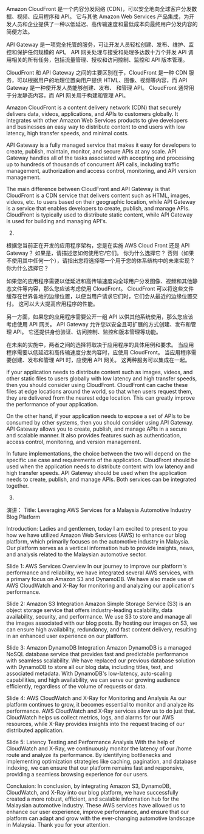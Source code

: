 Amazon CloudFront 是一个内容分发网络 (CDN)，可以安全地向全球客户分发数据、视频、应用程序和 API。 它与其他 Amazon Web Services 产品集成，为开发人员和企业提供了一种以低延迟、高传输速度和最低成本向最终用户分发内容的简便方法。

API Gateway 是一项完全托管的服务，可让开发人员轻松创建、发布、维护、监控和保护任何规模的 API。 API 网关处理与接受和处理多达数十万个并发 API 调用相关的所有任务，包括流量管理、授权和访问控制、监控和 API 版本管理。

CloudFront 和 API Gateway 之间的主要区别在于，CloudFront 是一种 CDN 服务，可以根据用户的地理位置向用户提供 HTML、图像、视频等内容，而 API Gateway 是一种使开发人员能够创建、发布、 和管理 API。 CloudFront 通常用于分发静态内容，而 API 网关用于构建和管理 API。


Amazon CloudFront is a content delivery network (CDN) that securely delivers data, videos, applications, and APIs to customers globally. It integrates with other Amazon Web Services products to give developers and businesses an easy way to distribute content to end users with low latency, high transfer speeds, and minimal costs.

API Gateway is a fully managed service that makes it easy for developers to create, publish, maintain, monitor, and secure APIs at any scale. API Gateway handles all of the tasks associated with accepting and processing up to hundreds of thousands of concurrent API calls, including traffic management, authorization and access control, monitoring, and API version management.

The main difference between CloudFront and API Gateway is that CloudFront is a CDN service that delivers content such as HTML, images, videos, etc. to users based on their geographic location, while API Gateway is a service that enables developers to create, publish, and manage APIs. CloudFront is typically used to distribute static content, while API Gateway is used for building and managing API's.

2.

根据您当前正在开发的应用程序架构，您是在实施 AWS Cloud Front 还是 API Gateway？
如果是，请描述您如何使用它/它们。 你为什么选择它？
否则（如果不使用其中任何一个），请指出您将选择哪一个用于您的体系结构中的未来实现？ 你为什么选择它？

如果您的应用程序需要以低延迟和高传输速度向全球用户分发图像、视频和其他静态文件等内容，那么您应该考虑使用 CloudFront。 CloudFront 可以将这些文件缓存在世界各地的边缘位置，以便当用户请求它们时，它们会从最近的边缘位置交付。 这可以大大提高应用程序的性能。

另一方面，如果您的应用程序需要公开一组 API 以供其他系统使用，那么您应该考虑使用 API 网关。 API Gateway 允许您以安全且可扩展的方式创建、发布和管理 API。 它还提供身份验证、访问控制、监控和版本管理等功能。

在未来的实施中，两者之间的选择将取决于应用程序的具体用例和要求。 当应用程序需要以低延迟和高传输速度分发内容时，应使用 CloudFront。 当应用程序需要创建、发布和管理 API 时，应使用 API 网关。 这两种服务可以集成在一起。

if your application needs to distribute content such as images, videos, and other static files to users globally with low latency and high transfer speeds, then you should consider using CloudFront. CloudFront can cache these files at edge locations around the world, so that when users request them, they are delivered from the nearest edge location. This can greatly improve the performance of your application.

On the other hand, if your application needs to expose a set of APIs to be consumed by other systems, then you should consider using API Gateway. API Gateway allows you to create, publish, and manage APIs in a secure and scalable manner. It also provides features such as authentication, access control, monitoring, and version management.

In future implementations, the choice between the two will depend on the specific use case and requirements of the application. CloudFront should be used when the application needs to distribute content with low latency and high transfer speeds. API Gateway should be used when the application needs to create, publish, and manage APIs. Both services can be integrated together.


3.

演讲：
Title: Leveraging AWS Services for a Malaysia Automotive Industry Blog Platform

Introduction:
Ladies and gentlemen, today I am excited to present to you how we have utilized Amazon Web Services (AWS) to enhance our blog platform, which primarily focuses on the automotive industry in Malaysia. Our platform serves as a vertical information hub to provide insights, news, and analysis related to the Malaysian automotive sector.

Slide 1: AWS Services Overview
In our journey to improve our platform's performance and reliability, we have integrated several AWS services, with a primary focus on Amazon S3 and DynamoDB. We have also made use of AWS CloudWatch and X-Ray for monitoring and analyzing our application's performance.

Slide 2: Amazon S3 Integration
Amazon Simple Storage Service (S3) is an object storage service that offers industry-leading scalability, data availability, security, and performance. We use S3 to store and manage all the images associated with our blog posts. By hosting our images on S3, we can ensure high availability, redundancy, and fast content delivery, resulting in an enhanced user experience on our platform.

Slide 3: Amazon DynamoDB Integration
Amazon DynamoDB is a managed NoSQL database service that provides fast and predictable performance with seamless scalability. We have replaced our previous database solution with DynamoDB to store all our blog data, including titles, text, and associated metadata. With DynamoDB's low-latency, auto-scaling capabilities, and high availability, we can serve our growing audience efficiently, regardless of the volume of requests or data.

Slide 4: AWS CloudWatch and X-Ray for Monitoring and Analysis
As our platform continues to grow, it becomes essential to monitor and analyze its performance. AWS CloudWatch and X-Ray services allow us to do just that. CloudWatch helps us collect metrics, logs, and alarms for our AWS resources, while X-Ray provides insights into the request tracing of our distributed application.

Slide 5: Latency Testing and Performance Analysis
With the help of CloudWatch and X-Ray, we continuously monitor the latency of our /home route and analyze its performance. By identifying bottlenecks and implementing optimization strategies like caching, pagination, and database indexing, we can ensure that our platform remains fast and responsive, providing a seamless browsing experience for our users.

Conclusion:
In conclusion, by integrating Amazon S3, DynamoDB, CloudWatch, and X-Ray into our blog platform, we have successfully created a more robust, efficient, and scalable information hub for the Malaysian automotive industry. These AWS services have allowed us to enhance our user experience, improve performance, and ensure that our platform can adapt and grow with the ever-changing automotive landscape in Malaysia. Thank you for your attention.




